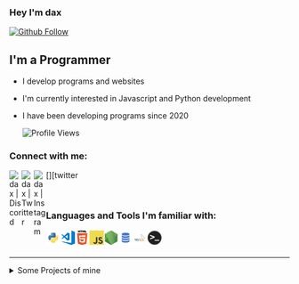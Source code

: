 ### Hey I'm dax


[![Github Follow](https://img.shields.io/github/followers/daxontop?style=social)](https://github.com/daxontop) 

## I'm a Programmer 
- I develop programs and websites
- I'm currently interested in Javascript and Python development
- I have been developing programs since 2020


    <img src="https://komarev.com/ghpvc/?username=daxontop" alt="Profile Views">
  </p>
</a>

### Connect with me:

[<img align="left" alt="dax | Discord" width="22px" src="https://cdn.jsdelivr.net/npm/simple-icons@v3/icons/discord.svg" />][discord]
[<img align="left" alt="dax | Twitter" width="22px" src="https://cdn.jsdelivr.net/npm/simple-icons@v3/icons/twitter.svg" />][twitter
[<img align="left" alt="dax | Instagram" width="22px" src="https://cdn.jsdelivr.net/npm/simple-icons@v3/icons/instagram.svg" />][instagram]

<br />


### Languages and Tools I'm familiar with:

[<img align="left" alt="Python" width="26px" src="https://raw.githubusercontent.com/github/explore/80688e429a7d4ef2fca1e82350fe8e3517d3494d/topics/python/python.png" />][python]
[<img align="left" alt="Visual Studio Code" width="26px" src="https://raw.githubusercontent.com/github/explore/80688e429a7d4ef2fca1e82350fe8e3517d3494d/topics/visual-studio-code/visual-studio-code.png" />][vsc]
[<img align="left" alt="HTML5" width="26px" src="https://raw.githubusercontent.com/github/explore/80688e429a7d4ef2fca1e82350fe8e3517d3494d/topics/html/html.png" />][html5]
[<img align="left" alt="JavaScript" width="26px" src="https://raw.githubusercontent.com/github/explore/80688e429a7d4ef2fca1e82350fe8e3517d3494d/topics/javascript/javascript.png" />][js]
[<img align="left" alt="Node.js" width="26px" src="https://raw.githubusercontent.com/github/explore/80688e429a7d4ef2fca1e82350fe8e3517d3494d/topics/nodejs/nodejs.png" />][njs]
[<img align="left" alt="SQL" width="26px" src="https://raw.githubusercontent.com/github/explore/80688e429a7d4ef2fca1e82350fe8e3517d3494d/topics/sql/sql.png" />][sql]
[<img align="left" alt="MySQL" width="26px" src="https://raw.githubusercontent.com/github/explore/80688e429a7d4ef2fca1e82350fe8e3517d3494d/topics/mysql/mysql.png" />][msql]
[<img align="left" alt="Terminal" width="26px" src="https://raw.githubusercontent.com/github/explore/80688e429a7d4ef2fca1e82350fe8e3517d3494d/topics/terminal/terminal.png" />][trm]

<br />
<br />

---
<details>
  <summary>Some Projects of mine</summary>
 
<!--START_SECTION:activity-->
<p>&bull;&nbsp;<img src="https://avatars2.githubusercontent.com/u/69858944?s=60&amp;v=4" alt="Github" width="24" height="24" />&nbsp;<a title="CLOCKY" href="https://github.com/daxontop/clocky">Clocky</a> (<strong>A webpage-based clock written using JavaScript and HTML.)<br /><br /></strong>&bull;<strong>&nbsp;

<p>&bull;&nbsp;<img src="https://avatars2.githubusercontent.com/u/69858944?s=60&amp;v=4" alt="Github" width="24" height="24" />&nbsp;<a title="CRACKME" href="https://github.com/daxontop/crackmev1">CrackMe</a> (<strong>A very basic CrackMe written in Python.)<br /><br /></strong>&bull;<strong>&nbsp;
<!--END_SECTION:activity-->

</details>



[discord]: https://discord.gg/jRBRGptkvg
[python]: https://python.org
[twitter]: https://twitter.com/
[youtube]: https://youtube.com/LunarWaffle
[instagram]: https://instagram.com/
[vsc]: https://code.visualstudio.com/
[html5]: https://en.wikipedia.org/wiki/HTML5
[js]: https://www.javascript.com/
[njs]: https://nodejs.org
[gql]: https://graphql.org/
[sql]: https://en.wikipedia.org/wiki/SQL
[msql]: https://www.mysql.com/
[trm]: about:blank
